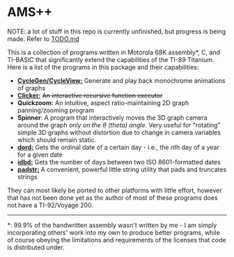 # AMS++
NOTE: a lot of stuff in this repo is currently unfinished, but progress is being made. Refer to [TODO.md](TODO.md)

This is a collection of programs written in Motorola 68K assembly\*, C, and TI-BASIC that significantly extend the capabilities of the TI-89 Titanium. Here is a list of the programs in this package and their capabilities:

 * [**CycleGen/CycleView:**](ccg) Generate and play back monochrome animations of graphs
 * [**Clicker:**](clicker) ~~An interactive recursive function executor~~
 * **Quickzoom:** An intuitive, aspect ratio-maintaining 2D graph panning/zooming program
 * **Spinner**: A program that interactively moves the 3D graph camera around the graph *only on the θ (theta) angle.* Very useful for "rotating" simple 3D graphs without distortion due to change in camera variables which should remain static.
 * [**dord:**](dord) Gets the ordinal date of a certain day - i.e., the *n*th day of a year for a given date
 * [**idbd:**](idbd) Gets the number of days between two ISO 8601-formatted dates
 * [**padstr:**](padstr) A convenient, powerful little string utility that pads and truncates strings

They can most likely be ported to other platforms with little effort, however that has not been done yet as the author of most of these programs does not have a TI-92/Voyage 200.

---

*: 99.9% of the handwritten assembly wasn't written by me - I am simply incorporating others' work into my own to produce better programs, while of course obeying the limitations and requirements of the licenses that code is distributed under.
